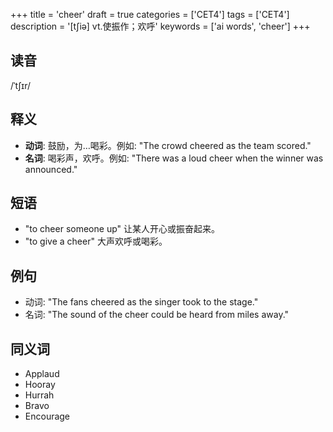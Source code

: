 +++
title = 'cheer'
draft = true
categories = ['CET4']
tags = ['CET4']
description = '[t∫iə] vt.使振作；欢呼'
keywords = ['ai words', 'cheer']
+++

## 读音
/ˈtʃɪr/

## 释义
- **动词**: 鼓励，为…喝彩。例如: "The crowd cheered as the team scored."
- **名词**: 喝彩声，欢呼。例如: "There was a loud cheer when the winner was announced."

## 短语
- "to cheer someone up" 让某人开心或振奋起来。
- "to give a cheer" 大声欢呼或喝彩。

## 例句
- 动词: "The fans cheered as the singer took to the stage."
- 名词: "The sound of the cheer could be heard from miles away."

## 同义词
- Applaud
- Hooray
- Hurrah
- Bravo
- Encourage
